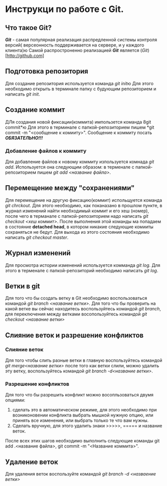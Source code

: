# Инструкци по работе с Git.
 
## Что такое Git?

***Git*** - самая популярная реализация распредленной системы контроля версий( версеонность поддерживается на сервере, и у каждого клиента)ю Самой распростроненно   реализацией ***Git*** является (*Git*)[http://github.com]


## Подготовка репозитория
Для создание репозитория используется команда *git init*ю Для этого необходимо открыть в терминале папку с будующим репозиторием и написать *git init*.
 
## Создание коммит
ДЛя создания новой фиксации(коммита) импользется команда 8git commit*ю Для этого в терминале с папкой-репозиторием пишем *git commit -m "<сообщение к комииту>". Сообщение к коммиту посать ***ОБЯЗАТЕЛЬНО!!!***

### Добавление файлов к коммиту
Для добавление файлов к новому коммиту изпользуется комнада *git add*. Используется она следующим образом: в терменале с папкой-репозиторием пишем *git add <название файла>*.

## Перемещение между "сохранениями"
Для перемещение на другую фиксацию(коммит) испольщуется команда *git chrckout*. Для этого необходимо, как поканазано в прошлом пункте, в журнал изменений найти необходимый коммит и его хеш (номер), после чего в терманале с папкой-репозиторием надо написать *git checkout <хеш коммит>*. После выполнения этой команды ма попадаем в состояние **detached head**, в котором никакие следующие комииты сохраняться не бедут. Для выхода из этого состояния необходимо написать *git checkout master*.

## Журнал изменений
Для просмотра истории изменений используется комманда *git log*. Для этого в терменале с папкой-репозиторий необходимо написать *git log*.

## Ветки в git
Для того что бы создать ветку в Git необходимо воспользоваться командой *git branch <название ветки>*. Для того что бы проверить на какой ветке вы сейчас находитесь воспользуйтесь командой *git branch*, для переключения между ветками восопользуйтесь командой *git checkout <название ветки>*

## Слияние веток и разрешение конфликтов
### Слияние веток
Для того чтобы слить разные ветки в главную воспользуйтесь командой *git merge<название ветки>* после того как ветки слили, можно удалить эту ветку, воспользуйтесь командой *git branch -d<название ветки>*.

### Разрешение конфликтов
Для того что бы разрешить конфликт можно восопльзоваться двумя опциями:
1. сделать это в автоматическом режиме, для этого необходимо при возниконовении конфликта выбрать мышкой нужную опцию, или принять все изменения, или выбрать только те что вам нужны.
2. Сделать вручную, для этого удалить знаки >>>>>, ===== и название веток.

После всех этих шагов необходимо выполнить следующие команды git add .\<название файла>, git commit -m "<Название коммита>".

## Удаление веток
Для удаления веток воспользуйте командой *git branch -d <назваение ветки>*